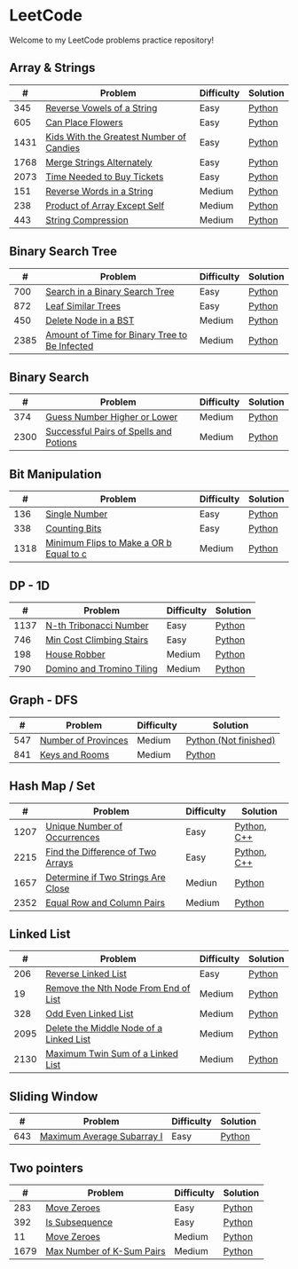 # LeetCode

Welcome to my LeetCode problems practice repository!

## Array & Strings
| # | Problem | Difficulty | Solution |
|---| ------- | ---------- | ---------|
|345|[Reverse Vowels of a String](https://leetcode.com/problems/reverse-vowels-of-a-string)|Easy|[Python](./Array&Strings/151_reverse_words_in_a_string.py)|
|605|[Can Place Flowers](https://leetcode.com/problems/can-place-flowers)|Easy|[Python](./Array&Strings/605_can_place_flowers.py)|
|1431|[Kids With the Greatest Number of Candies](https://leetcode.com/problems/merge-strings-alternately)|Easy|[Python](./Array&Strings/1431_kids_with_the_greatest_number_of_candies.py)|
|1768|[Merge Strings Alternately](https://leetcode.com/problems/kids-with-the-greatest-number-of-candies)|Easy|[Python](./Array&Strings/1768_merge_strings_alternately.py)|
|2073|[Time Needed to Buy Tickets](https://leetcode.com/problems/time-needed-to-buy-tickets)|Easy|[Python](./Array&Strings/2073_time_needed_to_buy_tickets.py)|
|151|[Reverse Words in a String](https://leetcode.com/problems/reverse-words-in-a-string)|Medium|[Python](./Array&Strings/151_reverse_words_in_a_string.py)|
|238|[Product of Array Except Self](https://leetcode.com/problems/product-of-array-except-self)|Medium|[Python](./Array&Strings/238_product_of_array_expect_self.py)|
|443|[String Compression](https://leetcode.com/problems/string-compression)|Medium|[Python](./Array&Strings/443_string_compression.py)|

## Binary Search Tree
| # | Problem | Difficulty | Solution |
|---| ------- | ---------- | ---------|
|700|[Search in a Binary Search Tree](https://leetcode.com/problems/search-in-a-binary-search-tree)|Easy|[Python](./Binary%20Search%20Tree/700_search_in_binary_search_tree.py)|
|872|[Leaf Similar Trees](https://leetcode.com/problems/leaf-similar-trees)|Easy|[Python](./Binary%20Search%20Tree/872_leaf_similar_trees.py)|
|450|[Delete Node in a BST](https://leetcode.com/problems/delete-node-in-a-bst)|Medium|[Python](./Binary%20Search%20Tree/450_delete_node_in_a_bst.py)|
|2385|[Amount of Time for Binary Tree to Be Infected](https://leetcode.com/problems/amount-of-time-for-binary-tree-to-be-infected/)|Medium|[Python](./Binary%20Search%20Tree/2385_amount_of_time_for_binary_tree_to_be_infected.py)|

## Binary Search
| # | Problem | Difficulty | Solution |
|---| ------- | ---------- | ---------|
|374|[Guess Number Higher or Lower](https://leetcode.com/problems/guess-number-higher-or-lower)|Medium|[Python](./Binary%20Search/374_guess_number_higher_or_lower.py)|
|2300|[Successful Pairs of Spells and Potions](https://leetcode.com/problems/successful-pairs-of-spells-and-potions)|Medium|[Python](./Binary%20Search/2300_successful_pairs_of_spells_and_potions.py)|

## Bit Manipulation
| # | Problem | Difficulty | Solution |
|---| ------- | ---------- | ---------|
|136|[Single Number](https://leetcode.com/problems/single-number)|Easy|[Python](./Bit%20Manipulation/136_single_number.py)|
|338|[Counting Bits](https://leetcode.com/problems/counting-bits)|Easy|[Python](./Bit%20Manipulation/338_counting_bits.py)|
|1318|[Minimum Flips to Make a OR b Equal to c](https://leetcode.com/problems/minimum-flips-to-make-a-or-b-equal-to-c)|Medium|[Python](./Bit%20Manipulation/1318_minimum_flips_to_make_a_or_b_equal_to_c.py)|

## DP - 1D
| # | Problem | Difficulty | Solution |
|---| ------- | ---------- | ---------|
|1137|[N-th Tribonacci Number](https://leetcode.com/problems/n-th-tribonacci-number)|Easy|[Python](./DP%20-%201D/1137_n_th_tribonacci_number.py)|
|746|[Min Cost Climbing Stairs](https://leetcode.com/problems/min-cost-climbing-stairs)|Easy|[Python](./DP%20-%201D/746_min_cost_climbing_stairs.py)|
|198|[House Robber](https://leetcode.com/problems/house-robber)|Medium|[Python](./DP%20-%201D/198_house_robber.py)|
|790|[Domino and Tromino Tiling](https://leetcode.com/problems/domino-and-tromino-tiling)|Medium|[Python](./DP%20-%201D/790_domino_and_tromino_tiling.py)|

## Graph - DFS
| # | Problem | Difficulty | Solution |
|---| ------- | ---------- | ---------|
|547|[Number of Provinces](https://leetcode.com/problems/number-of-provinces)|Medium|[Python (Not finished)](./Graphs%20-%20DFS/841_keys_and_rooms.py)|
|841|[Keys and Rooms](https://leetcode.com/problems/keys-and-rooms)|Medium|[Python](./Graphs%20-%20DFS/841_keys_and_rooms.py)|

## Hash Map / Set
| # | Problem | Difficulty | Solution |
|---| ------- | ---------- | ---------|
|1207|[Unique Number of Occurrences](https://leetcode.com/problems/unique-number-of-occurrences)|Easy|[Python](./HashMap&Set/1207_unique_number_of_occurrences.py), [C++](./HashMap&Set/1207_unique_number_of_occurrences.cpp)|
|2215|[Find the Difference of Two Arrays](https://leetcode.com/problems/find-the-difference-of-two-arrays)|Easy|[Python](./HashMap&Set/2215_find_the_difference_of_two_arrays.py), [C++](./HashMap&Set/2215_find_the_difference_of_two_arrays.cpp)|
|1657|[Determine if Two Strings Are Close](https://leetcode.com/problems/determine-if-two-strings-are-close)|Mediun|[Python](./HashMap&Set/1657_determine_if_two_strings_are_close.py)|
|2352|[Equal Row and Column Pairs](https://leetcode.com/problems/equal-row-and-column-pairs)|Medium|[Python](./HashMap&Set/2352_equal_row_and_column_pairs.py)|

## Linked List
| # | Problem | Difficulty | Solution |
|---| ------- | ---------- | ---------|
|206|[Reverse Linked List](https://leetcode.com/problems/reverse-linked-list)|Easy|[Python](./Linked%20List/206_reverse_linked_list.py)|
|19|[Remove the Nth Node From End of List](https://leetcode.com/problems/remove-nth-node-from-end-of-list)|Medium|[Python](./Linked%20List/19_remove_n_th_node_from_end_of_list.py)|
|328|[Odd Even Linked List](https://leetcode.com/problems/odd-even-linked-list)|Medium|[Python](./Linked%20List/328_odd_even_linked_list.py)|
|2095|[Delete the Middle Node of a Linked List](https://leetcode.com/problems/delete-the-middle-node-of-a-linked-list)|Medium|[Python](./Linked%20List/2095_delete_the_middle_node_of_a_linked_list.py)|
|2130|[Maximum Twin Sum of a Linked List](https://leetcode.com/problems/maximum-twin-sum-of-a-linked-list)|Medium|[Python](./Linked%20List/2130_maximum_twin_sum_of_a_linked_list.py)|

## Sliding Window
| # | Problem | Difficulty | Solution |
|---| ------- | ---------- | ---------|
|643|[Maximum Average Subarray I](https://leetcode.com/problems/maximum-average-subarray-i)|Easy|[Python](./Sliding%20Window/643_maximum_average_subarray_i.py)|

## Two pointers
| # | Problem | Difficulty | Solution |
|---| ------- | ---------- | ---------|
|283|[Move Zeroes](https://leetcode.com/problems/move-zeroes)|Easy|[Python](./Two%20Pointers/283_move_zeroes.py)|
|392|[Is Subsequence](https://leetcode.com/problems/is-subsequence)|Easy|[Python](./Two%20Pointers/392_is_subsequence.py)|
|11|[Move Zeroes](https://leetcode.com/problems/container-with-most-water)|Medium|[Python](./Two%20Pointers/11_container_with_most_water.py)|
|1679|[Max Number of K-Sum Pairs](https://leetcode.com/problems/max-number-of-k-sum-pairs)|Medium|[Python](./Two%20Pointers/1679_max_number_of_k_sum_pairs.py)|
